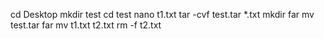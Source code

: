 cd Desktop
mkdir test
cd test
nano t1.txt
tar -cvf test.tar *.txt
mkdir far
mv test.tar far
mv t1.txt t2.txt
rm -f t2.txt
